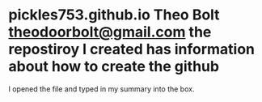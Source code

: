 # pickles753.github.io Theo Bolt theodoorbolt@gmail.com the repostiroy I created has information about how to create the github
I opened the file and typed in my summary into the box.   